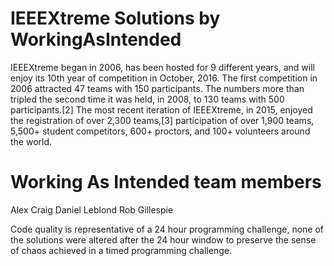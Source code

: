 # IEEEXtreme Solutions by WorkingAsIntended
IEEEXtreme began in 2006, has been hosted for 9 different years, and will enjoy its 10th year of competition in October, 2016. The first competition in 2006 attracted 47 teams with 150 participants. The numbers more than tripled the second time it was held, in 2008, to 130 teams with 500 participants.[2] The most recent iteration of IEEEXtreme, in 2015, enjoyed the registration of over 2,300 teams,[3] participation of over 1,900 teams, 5,500+ student competitors, 600+ proctors, and 100+ volunteers around the world.

# Working As Intended team members
Alex Craig
Daniel Leblond
Rob Gillespie

Code quality is representative of a 24 hour programming challenge, none of the solutions were altered after the 24 hour window to preserve the sense of chaos achieved in a timed programming challenge.

